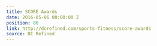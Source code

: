```yaml
---
title: SCORE Awards
date: 2016-05-06 00:00:00 Z
position: 86
link: http://dcrefined.com/sports-fitness/score-awards
source: DC Refined
---
```


